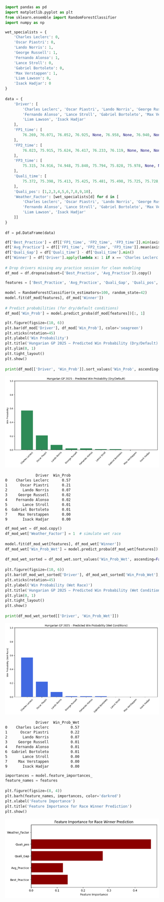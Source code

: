 ```python
import pandas as pd
import matplotlib.pyplot as plt
from sklearn.ensemble import RandomForestClassifier
import numpy as np
```


```python
wet_specialists = {
    'Charles Leclerc': 0,
    'Oscar Piastri': 0,
    'Lando Norris': 1,
    'George Russell': 1,
    'Fernando Alonso': 1,
    'Lance Stroll': 0,
    'Gabriel Bortoleto': 0,
    'Max Verstappen': 1,
    'Liam Lawson': 0,
    'Isack Hadjar': 0
}

data = {
    'Driver': [
        'Charles Leclerc', 'Oscar Piastri', 'Lando Norris', 'George Russell',
        'Fernando Alonso', 'Lance Stroll', 'Gabriel Bortoleto', 'Max Verstappen',
        'Liam Lawson', 'Isack Hadjar'
    ],
    'FP1_time': [
        76.269, 76.071, 76.052, 76.925, None, 76.958, None, 76.940, None, 76.681
    ],
    'FP2_time': [
        76.023, 75.915, 75.624, 76.417, 76.233, 76.119, None, None, None, 76.427
    ],
    'FP3_time': [
        75.315, 74.916, 74.948, 75.840, 75.794, 75.828, 75.978, None, None, None
    ],
    'Quali_time': [
        75.372, 75.398, 75.413, 75.425, 75.481, 75.498, 75.725, 75.728, 75.821, 75.915
    ],
    'Quali_pos': [1,2,3,4,5,6,7,8,9,10],
    'Weather_Factor': [wet_specialists[d] for d in [
        'Charles Leclerc', 'Oscar Piastri', 'Lando Norris', 'George Russell',
        'Fernando Alonso', 'Lance Stroll', 'Gabriel Bortoleto', 'Max Verstappen',
        'Liam Lawson', 'Isack Hadjar'
    ]]
}

df = pd.DataFrame(data)
```


```python
df['Best_Practice'] = df[['FP1_time', 'FP2_time', 'FP3_time']].min(axis=1)
df['Avg_Practice'] = df[['FP1_time', 'FP2_time', 'FP3_time']].mean(axis=1)
df['Quali_Gap'] = df['Quali_time'] - df['Quali_time'].min()
df['Winner'] = df['Driver'].apply(lambda x: 1 if x == 'Charles Leclerc' else 0)

# Drop drivers missing any practice session for clean modeling
df_mod = df.dropna(subset=['Best_Practice', 'Avg_Practice']).copy()
```


```python
features = ['Best_Practice', 'Avg_Practice', 'Quali_Gap', 'Quali_pos', 'Weather_Factor']

model = RandomForestClassifier(n_estimators=100, random_state=42)
model.fit(df_mod[features], df_mod['Winner'])

# Predict probabilities (for dry/default conditions)
df_mod['Win_Prob'] = model.predict_proba(df_mod[features])[:, 1]
```


```python
plt.figure(figsize=(10, 6))
plt.bar(df_mod['Driver'], df_mod['Win_Prob'], color='seagreen')
plt.xticks(rotation=45)
plt.ylabel('Win Probability')
plt.title('Hungarian GP 2025 – Predicted Win Probability (Dry/Default)')
plt.ylim(0, 1)
plt.tight_layout()
plt.show()

print(df_mod[['Driver', 'Win_Prob']].sort_values('Win_Prob', ascending=False))
```


    
![png](output_4_0.png)
    


                  Driver  Win_Prob
    0    Charles Leclerc      0.57
    1      Oscar Piastri      0.21
    2       Lando Norris      0.07
    3     George Russell      0.02
    4    Fernando Alonso      0.02
    5       Lance Stroll      0.01
    6  Gabriel Bortoleto      0.01
    7     Max Verstappen      0.00
    9       Isack Hadjar      0.00



```python
df_mod_wet = df_mod.copy()
df_mod_wet['Weather_Factor'] = 1  # simulate wet race

model.fit(df_mod_wet[features], df_mod_wet['Winner'])
df_mod_wet['Win_Prob_Wet'] = model.predict_proba(df_mod_wet[features])[:, 1]

df_mod_wet_sorted = df_mod_wet.sort_values('Win_Prob_Wet', ascending=False)

plt.figure(figsize=(10, 6))
plt.bar(df_mod_wet_sorted['Driver'], df_mod_wet_sorted['Win_Prob_Wet'], color='royalblue')
plt.xticks(rotation=45)
plt.ylabel('Win Probability (Wet Race)')
plt.title('Hungarian GP 2025 – Predicted Win Probability (Wet Conditions)')
plt.ylim(0, 1)
plt.tight_layout()
plt.show()

print(df_mod_wet_sorted[['Driver', 'Win_Prob_Wet']])
```


    
![png](output_5_0.png)
    


                  Driver  Win_Prob_Wet
    0    Charles Leclerc          0.57
    1      Oscar Piastri          0.22
    2       Lando Norris          0.07
    3     George Russell          0.01
    4    Fernando Alonso          0.01
    6  Gabriel Bortoleto          0.01
    5       Lance Stroll          0.00
    7     Max Verstappen          0.00
    9       Isack Hadjar          0.00



```python
importances = model.feature_importances_
feature_names = features

plt.figure(figsize=(8, 4))
plt.barh(feature_names, importances, color='darkred')
plt.xlabel('Feature Importance')
plt.title('Feature Importance for Race Winner Prediction')
plt.show()
```


    
![png](output_6_0.png)
    

